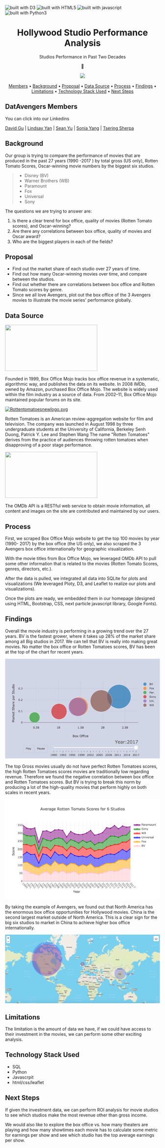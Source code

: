 ![built with D3](https://img.shields.io/badge/built%20with-D3-yellow.svg)     ![built with HTML5](https://img.shields.io/badge/built%20with-HTML5-yellowgreen.svg)  ![built with javascript](https://img.shields.io/badge/built%20with-javascript-brightgreen.svg)  ![built with Python3](https://img.shields.io/badge/built%20with-Python3-red.svg)

<h1 align="center"> Hollywood Studio Performance Analysis </h1>

<p align="center"> Studios Performance in Past Two Decades </p>

<div align="center">
🎥

</div>

<p align="center"> <img src="https://github.com/yycyjqc/Box_Office_Analysis/blob/master/images/studios.jpg?raw=true"> </p>

<p align="center">
  <a href="#datavengers- members">Members</a> •
  <a href="#background">Background</a> •
  <a href="#proposal">Proposal</a> •
  <a href="#data-source">Data Source</a> •
  <a href="#process">Process</a> •
  <a href="#findings">Findings</a> •
  <a href="#limitations">Limitations</a> •
  <a href="#technology-stack-used">Technology Stack Used</a> •
<a href="#next-steps">Next Steps</a>
</p>

## DatAvengers Members
You can click into our Linkedins

[David Gu](https://www.linkedin.com/in/thatmandavid-gu-a0806b5a/)  |  [Lindsay Yan](https://www.linkedin.com/in/lindsay-yan-8a09469b/) | [Sean Yu](https://www.linkedin.com/in/sean-yu-733205a6/) | [Sonia Yang](https://www.linkedin.com/in/sonia-yang-69504438/) | [Tsering Sherpa](https://www.linkedin.com/in/tsering-sherpa-1171a7b4/)

## Background 

Our group is trying to compare the performance of movies that are produced in the past 27 years (1990 -2017 ) by total gross (US only), Rotten Tomato Scores, Oscar-winning movie numbers by the biggest six studios.

> * Disney (BV)
> * Warner Brothers (WB)
> * Paramount
> * Fox
> * Universal 
> * Sony

The questions we are trying to answer are:
1. Is there a clear trend for box office, quality of movies (Rotten Tomato scores), and Oscar-winning?
2. Are there any correlations between box office, quality of movies and Oscar award?
3. Who are the biggest players in each of the fields?


## Proposal 


-   Find out the market share of each studio over 27 years of time.
-   Find out how many Oscar-winning movies over time, and compare between the studios.
-  Find out whether there are correlations between box office and Rotten Tomato scores by genre.
-   Since we all love Avengers, plot out the box office of the 3 Avengers movies to illustrate the movie series' performance globally.

## Data Source
<img src="https://pbs.twimg.com/media/C4PrQIzUcAAPwFx.jpg" width="300" height="150"/>

Founded in 1999, Box Office Mojo tracks box office revenue in a systematic, algorithmic way, and publishes the data on its website. In 2008 IMDb, owned by Amazon, purchased Box Office Mojo. The website is widely used within the film industry as a source of data. From 2002–11, Box Office Mojo maintained popular forums on its site.


[![Rottentomatoesnewlogo.svg](https://upload.wikimedia.org/wikipedia/commons/thumb/d/df/Rottentomatoesnewlogo.svg/250px-Rottentomatoesnewlogo.svg.png)](https://en.wikipedia.org/wiki/File:Rottentomatoesnewlogo.svg)

Rotten Tomatoes is an American review-aggregation website for film and television. The company was launched in August 1998 by three undergraduate students at the University of California, Berkeley Senh Duong, Patrick Y. Lee and Stephen Wang The name "Rotten Tomatoes" derives from the practice of audiences throwing rotten tomatoes when disapproving of a poor stage performance.

<img src="https://www.programmableweb.com/sites/default/files/styles/facebook_scale_height_200/public/OMDb%20API.png?itok=9pgYjYe1" width="300" height="150"/>

The OMDb API is a RESTful web service to obtain movie information, all content and images on the site are contributed and maintained by our users.


## Process 


First, we scraped Box Office Mojo website to get the top 100 movies by year (1990- 2017) by the box office (the US only), we also scraped the 3 Avengers box office internationally for geographic visualization.

With the movie titles from Box Office Mojo, we leveraged OMDb API to pull some other information that is related to the movies (Rotten Tomato Scores, genres, directors, etc.).

After the data is pulled, we integrated all data into SQLite for plots and visualizations (We leveraged Ploty, D3, and Leaflet to realize our plots and visualizations).

Once the plots are ready, we embedded them in our homepage (designed using HTML, Bootstrap, CSS, next particle javascript library, Google Fonts).

## Findings 

Overall the movie industry is performing in a growing trend over the 27 years. BV is the fastest grower, where it takes up 28% of the market share among all Big studios in 2017. We can tell that BV is really into making great movies. No matter the box office or Rotten Tomatoes scores, BV has been at the top of the chart for recent years.

![MR](images/market_share.png)

The top Gross movies usually do not have perfect Rotten Tomatoes scores, the high Rotten Tomatoes scores movies are traditionally low regarding revenue. Therefore we found the negative correlation between box office and Rotten Tomatoes scores. But BV is trying to break this norm by producing a lot of the high-quality movies that perform highly on both scales in recent years.

![rotten_tomato](images/rotten_tomato_scores.png)

By taking the example of Avengers, we found out that North America has the enormous box office opportunities for Hollywood movies. China is the second largest market outside of North America. This is a clear sign for the big six studios to market in China to achieve higher box office internationally.

![mapping](images/mapping.png)



## Limitations 
The limitation is the amount of data we have, if we could have access to their investment in the movies, we can perform some other exciting analysis.

## Technology Stack Used

-   SQL
-   Python
-   Javascrpit
-   html/css/leaflet

## Next Steps

If given the investment data, we can perform ROI analysis for movie studios to see which studios make the most revenue other than gross income.

We would also like to explore the box office vs. how many theaters are playing and how many showtimes each movie has to calculate some metric for earnings per show and see which studio has the top average earnings per show.
